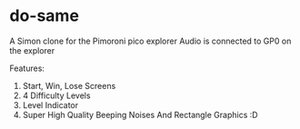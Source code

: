 # do-same
A Simon clone for the Pimoroni pico explorer
Audio is connected to GP0 on the explorer

Features:
1) Start, Win, Lose Screens
2) 4 Difficulty Levels
3) Level Indicator
4) Super High Quality Beeping Noises And Rectangle Graphics :D
